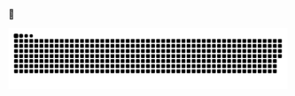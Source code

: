 ### 👋

<picture>
  <source media="(prefers-color-scheme: dark)" srcset="https://raw.githubusercontent.com/davidebolo1993/davidebolo1993/output/github-contribution-grid-snake-dark.svg">
  <source media="(prefers-color-scheme: light)" srcset="https://raw.githubusercontent.com/davidebolo1993/davidebolo1993/output/github-contribution-grid-snake.svg">
  <img alt="github contribution grid snake animation" src="https://raw.githubusercontent.com/davidebolo1993/davidebolo1993/output/github-contribution-grid-snake.svg">
</picture>

